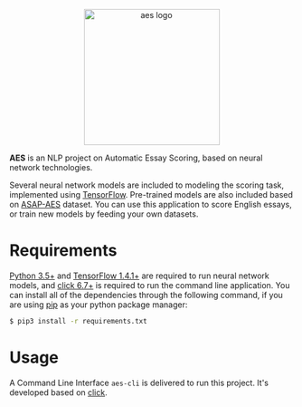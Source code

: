<p align="center"><img src="http://p2u3jfd2o.bkt.clouddn.com/images/logo.png" width="240" alt="aes logo"></p>

**AES** is an NLP project on Automatic Essay Scoring, based on neural network technologies.

Several neural network models are included to modeling the scoring task, implemented using [TensorFlow](https://tensorflow.org). Pre-trained models are also included based on [ASAP-AES](https://www.kaggle.com/c/asap-aes/) dataset. You can use this application to score English essays, or train new models by feeding your own datasets.

# Requirements

[Python 3.5+](https://python.org) and [TensorFlow 1.4.1+](https://tensorflow.org) are required to run neural network models, and [click 6.7+](http://click.pocoo.org/6/) is required to run the command line application. You can install all of the dependencies through the following command, if you are using [pip](https://pip.pypa.io/) as your python package manager:
```bash
$ pip3 install -r requirements.txt
```

# Usage

A Command Line Interface `aes-cli` is delivered to run this project. It's developed based on [click](http://click.pocoo.org/6/).
